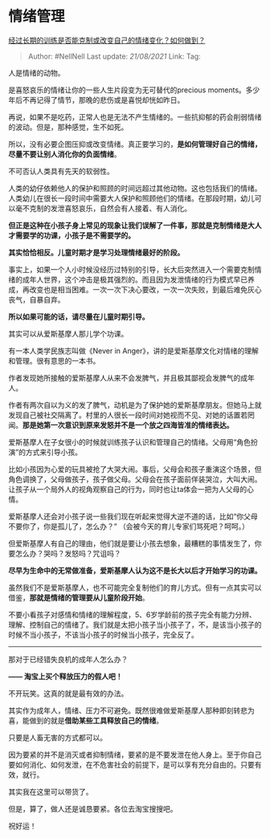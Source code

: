 # 情绪管理
[经过长期的训练是否能克制或改变自己的情绪变化？如何做到？](https://www.zhihu.com/question/411506270/answer/1378172780)

> Author: #NellNell
> Last update: *21/08/2021*
> Link:
> Tag:

人是情绪的动物。

是喜怒哀乐的情绪让你的一些人生片段变为无可替代的precious moments。多少年后不再记得了情节，那晚的悲伤或是喜悦却恍如昨日。

再说，如果不是吃药，正常人也是无法不产生情绪的。一些抗抑郁的药会削弱情绪的波动。但是，那种感觉，生不如死。

所以，没有必要企图压抑或改变情绪。真正要学习的，**是如何管理好自己的情绪，尽量不要让别人消化你的负面情绪**。

不可否认人类具有先天的软弱性。

人类的幼仔依赖他人的保护和照顾的时间远超过其他动物。这也包括我们的情绪。人类幼儿在很长一段时间中需要大人保护和照顾他们的情绪。在那段时期，幼儿可以毫不克制的发泄喜怒哀乐，自然会有人接着、有人消化。

**但正是这种在小孩子身上常见的现象让我们误解了一件事，那就是克制情绪是大人才需要学的功课，小孩子是不需要学的。**

**其实恰恰相反。儿童时期才是学习处理情绪最好的阶段。**

事实上，如果一个人小时候没经历过特别的引导，长大后突然进入一个需要克制情绪的成年人世界，这个冲击是极其强烈的。而且因为发泄情绪的行为模式早已养成，再改变也是相当困难。一次一次下决心要改，一次一次失败，到最后难免灰心丧气，自暴自弃。

**所以如果可能的话，请尽量在儿童时期引导。**

其实可以从爱斯基摩人那儿学个功课。

有一本人类学民族志叫做《Never in Anger》，讲的是爱斯基摩文化对情绪的理解和管理。很有意思的一本书。

作者发现她所接触的爱斯基摩人从来不会发脾气，并且极其鄙视会发脾气的成年人。

作者有两次自以为义的发了脾气，动机是为了保护她的爱斯基摩朋友。但她马上就发现自己被社交隔离了。村里的人很长一段时间对她视而不见、对她的话置若罔闻。**那是她第一次意识到原来发怒并不是一个放之四海皆准的情绪表达。**

爱斯基摩人在子女很小的时候就训练孩子认识和管理自己的情绪。父母用“角色扮演”的方式来引导小孩。

比如小孩因为心爱的玩具被抢了大哭大闹。事后，父母会和孩子重演这个场景，但角色调换了，父母做孩子，孩子做父母。父母会在孩子面前佯装哭泣，大叫大闹。让孩子从一个局外人的视角观察自己的行为，同时也让ta体会一把为人父母的心情。

爱斯基摩人还会对小孩子说一些我们现在听起来觉得大逆不道的话，比如“你父母不要你了，你是孤儿了，怎么办？” （会被今天的育儿专家们骂死吧？呵呵。）

但爱斯基摩人有自己的理由，他们就是要让小孩去想象，最糟糕的事情发生了，你要怎么办？哭吗？发怒吗？咒诅吗？

**尽早为生命中的无常做准备，爱斯基摩人认为这不是长大以后才开始学习的功课。**

虽然我们不是爱斯基摩人，也不可能完全复制他们的育儿方式。但有一点其实可以借鉴，**那就是情绪的管理要从儿童阶段开始**。

不要小看孩子对感情和情绪的理解程度，5、6岁学龄前的孩子完全有能力分辨、理解、控制自己的情绪了。我们就是太把小孩子当小孩子了，不，是该当小孩子的时候不当小孩子，不该当小孩子的时候当小孩子，完全反了。

---

那对于已经错失良机的成年人怎么办？

**—— 淘宝上买个释放压力的假人吧！**

不开玩笑。这真的就是最有效的办法。

其实作为成年人，情绪、压力不可避免。既然很难做爱斯基摩人那种即刻转悲为喜，能做到的就是**借助某些工具释放自己的情绪**。

只要是人畜无害的方式都可以。

因为要紧的并不是消灭或者抑制情绪，要紧的是不要发泄在他人身上。至于你自己要如何消化、如何发泄，在不危害社会的前提下，是可以享有充分自由的。只要有效，就行。

其实我在这里可以带货了。

但是，算了，做人还是诚恳要紧。各位去淘宝搜搜吧。

祝好运！
